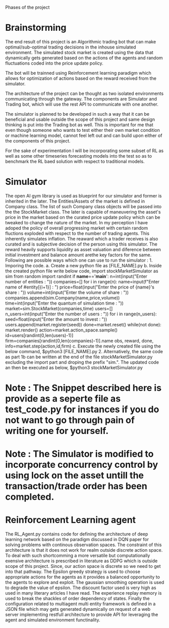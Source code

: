 Phases of the project
# Brainstorming 
The end result of this project is an Algorithmic trading bot that can make optimal/sub-optimal trading decisions in the inhouse simulated environment. The simulated stock market is created using the data that dynamically gets generated based on the actions of the agents and random fluctuations coded into the price update policy. 

The bot will be trainned using Reinforcement learning paradigm which allows for optimization of actions based on the reward received from the simulator. 

The architecture of the project can be thought as two isolated environments communicating through the gateway. The components are Simulator and Trading bot, which will use the rest API to communicate with one another.

The simulator is planned to be developed in such a way that it can be beneficial and usable outside the scope of this project and same design thinking is put into the Trading bot as well. This is important for me that even though someone who wants to test either their own market condition or machine learning model, cannot feel left out and can build upon either of the components of this project.

For the sake of experimentation I will be incorporating some subset of RL as well as some other timeseries forecasting models into the test so as to benchmark the RL baed solution with respect to traditional models.

# Simulator
The open AI gym library is used as blueprint for our simulator and former is inherited in the later. The Entities/Assets of the market is defined in Company class. The list of such Company class objects will be passed into the the StockMarket class. The later is capable of maneuvering the asset's price in the market based on the curated price update policy which can be tweaked to change the nature of the market. In my perception I have adoped the policy of overall progressing market with certain random fluctions exploded with respect to the number of trading agents. This inherently simulates inflation. The reaward which a trader receives is also curated and is subjective decision of the person using this simulator. The reward heavily supports liquidity as asset valuation and diference between initial investment and balance amount arethe key factors for the same.
Following are possible ways which one can use to run the simulator : 
	1. Imporing the code.
		a. Create a new python file as [FILE_NAME].py
		b. Inside the created python file write below code,
			import stockMarketSimulator as sim
			from random import randint
			if __name__=='__main__':
				n=int(input("Enter number of entities : "))
				companies=[]
				for i in range(n):
					name=input(f"Enter name of #entity[{i+1}] : ")
					price=float(input("Enter the price of {name}'s share : "))
					volume=int(input("Enter the volume of share : "))
					companies.append(sim.Company(name,price,volume))
				time=int(input("Enter the quantum of simulation time : "))
				market=sim.StockMarket(companies,time)
				users=[]
				n_users=int(input("Enter the number of users : "))
				for i in range(n_users):
					seed=float(input("Enter the amount to invest : "))
					users.append(market.register(seed))
				done=market.reset()
				while(not done):
					market.render()
					action=market.action_space.sample()
					id=users[randint(0,len(users)-1)]
					firm=companies[randint(0,len(companies)-1)].name
					obs, reward, done, info=market.step(action,id,firm)
		c. Execute the newly created file using the below command,
			$python3 [FILE_NAME].py
	2. Alternatively, the same code as part 1b can be written at the end of the file stockMarketSimulator.py excluding the import part and droping the prefix "sim.". The updated code an then be executed as below,
	$python3 stockMarketSimulator.py
# Note : The Snippet described here is provide as a seperte file as test_code.py for instances if you do not want to go through pain of writing one for yourself. 
# Note : The Simulator is modified to incorporate concurrency control by using lock on the asset untill the transaction/trade order has been completed.
# Reinforcement Learning agent
The RL_Agent.py contains code for defining the architecture of deep learning network based on the paradigm discussed in DQN paper for solving problems with continous observation spaces. The constraint of this architecture is that it does not work for realm outside discrete action space. To deal with such shortcomming a more versatile but computationally exensive architecture is prescribed in literature as DDPG which is outside scope of this project. Since, our action space is discrete so we need to get into that pathway. The Epsilon greedy strategy is used to choose appropriate actions for the agents as it provides a balanced opportunity to the agents to explore and exploit. The gaussian smoothing operation is used to degrade the value of epsilon. The discount factor used is very high as used in many literary articles I have read. The experience replay memory is used to break the shackles of order dependency of states. Finally the configuration related to multiagent multi entity framework is defined in a JSON file which may gets generated dynamically on request of a web server implementing restfull architecture to provide API for leveraging the agent and simulated environment functinality.

